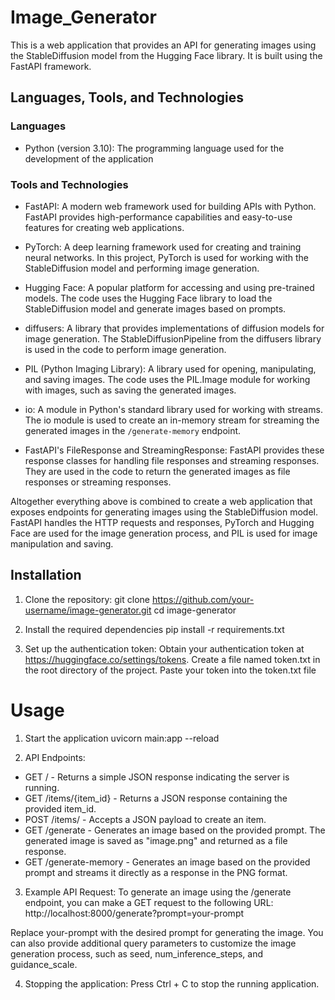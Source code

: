 # Image_Generator
This is a web application that provides an API for generating images using the StableDiffusion model from the Hugging Face library. It is built using the FastAPI framework.

## Languages, Tools, and Technologies

### Languages
- Python (version 3.10): The programming language used for the development of the application 

### Tools and Technologies
- FastAPI: A modern web framework used for building APIs with Python. FastAPI provides high-performance capabilities and easy-to-use features for creating web applications.

- PyTorch: A deep learning framework used for creating and training neural networks. In this project, PyTorch is used for working with the StableDiffusion model and performing image generation.

- Hugging Face: A popular platform for accessing and using pre-trained models. The code uses the Hugging Face library to load the StableDiffusion model and generate images based on prompts.

- diffusers: A library that provides implementations of diffusion models for image generation. The StableDiffusionPipeline from the diffusers library is used in the code to perform image generation.

- PIL (Python Imaging Library): A library used for opening, manipulating, and saving images. The code uses the PIL.Image module for working with images, such as saving the generated images.

- io: A module in Python's standard library used for working with streams. The io module is used to create an in-memory stream for streaming the generated images in the `/generate-memory` endpoint.

- FastAPI's FileResponse and StreamingResponse: FastAPI provides these response classes for handling file responses and streaming responses. They are used in the code to return the generated images as file responses or streaming responses.

Altogether everything above is combined to create a web application that exposes endpoints for generating images using the StableDiffusion model. FastAPI handles the HTTP requests and responses, PyTorch and Hugging Face are used for the image generation process, and PIL is used for image manipulation and saving.

## Installation

1. Clone the repository:
   git clone https://github.com/your-username/image-generator.git
   cd image-generator
   
2. Install the required dependencies 
    pip install -r requirements.txt

3. Set up the authentication token:
   Obtain your authentication token at https://huggingface.co/settings/tokens.
   Create a file named token.txt in the root directory of the project.
   Paste your token into the token.txt file
   
# Usage 
1. Start the application
uvicorn main:app --reload

2. API Endpoints:

- GET / - Returns a simple JSON response indicating the server is running.
- GET /items/{item_id} - Returns a JSON response containing the provided item_id.
- POST /items/ - Accepts a JSON payload to create an item.
- GET /generate - Generates an image based on the provided prompt. The generated image is saved as "image.png" and returned as a file response.
- GET /generate-memory - Generates an image based on the provided prompt and streams it directly as a response in the PNG format.

3. Example API Request:
To generate an image using the /generate endpoint, you can make a GET request to the following URL:
http://localhost:8000/generate?prompt=your-prompt

Replace your-prompt with the desired prompt for generating the image.
You can also provide additional query parameters to customize the image generation process, such as seed, num_inference_steps, and guidance_scale.

4. Stopping the application:
Press Ctrl + C to stop the running application.
